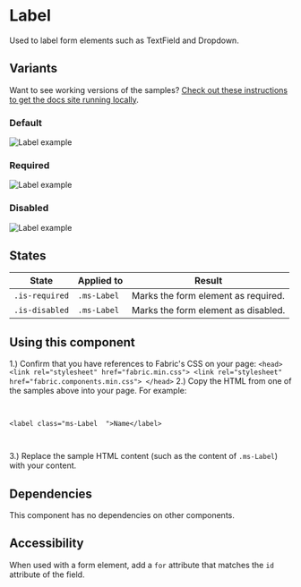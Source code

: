 # Label
Used to label form elements such as TextField and Dropdown.

## Variants

Want to see working versions of the samples? [Check out these instructions to get the docs site running locally](https://github.com/OfficeDev/office-ui-fabric-js#clone-build-and-view-the-docs).

### Default


![Label example](https://raw.githubusercontent.com/OfficeDev/office-ui-fabric-js/master/ghdocs/component_images/Label-default.png)


### Required


![Label example](https://raw.githubusercontent.com/OfficeDev/office-ui-fabric-js/master/ghdocs/component_images/Label-required.png)


### Disabled


![Label example](https://raw.githubusercontent.com/OfficeDev/office-ui-fabric-js/master/ghdocs/component_images/Label-disabled.png)


## States
State | Applied to | Result
 --- | --- | ---
`.is-required` | `.ms-Label` | Marks the form element as required.
`.is-disabled` | `.ms-Label` | Marks the form element as disabled.

## Using this component
1.) Confirm that you have references to Fabric's CSS on your page:
    ```
    <head>
        <link rel="stylesheet" href="fabric.min.css">
        <link rel="stylesheet" href="fabric.components.min.css">
    </head>
    ```
2.) Copy the HTML from one of the samples above into your page. For example:

<pre>
    <code>
 
&lt;label class&#x3D;&quot;ms-Label  &quot;&gt;Name&lt;/label&gt;

    </code>
</pre>

3.) Replace the sample HTML content (such as the content of `.ms-Label`) with your content.

## Dependencies
This component has no dependencies on other components.

## Accessibility
When used with a form element, add a `for` attribute that matches the `id` attribute of the field.
